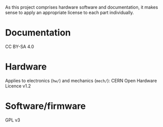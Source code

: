 As this project comprises hardware software and documentation, it makes 
sense to apply an appropriate license to each part individually.

# Documentation

CC BY-SA 4.0

# Hardware

Applies to electronics (`hw/`) and mechanics (`mech/`): CERN Open Hardware Licence v1.2

# Software/firmware

GPL v3
